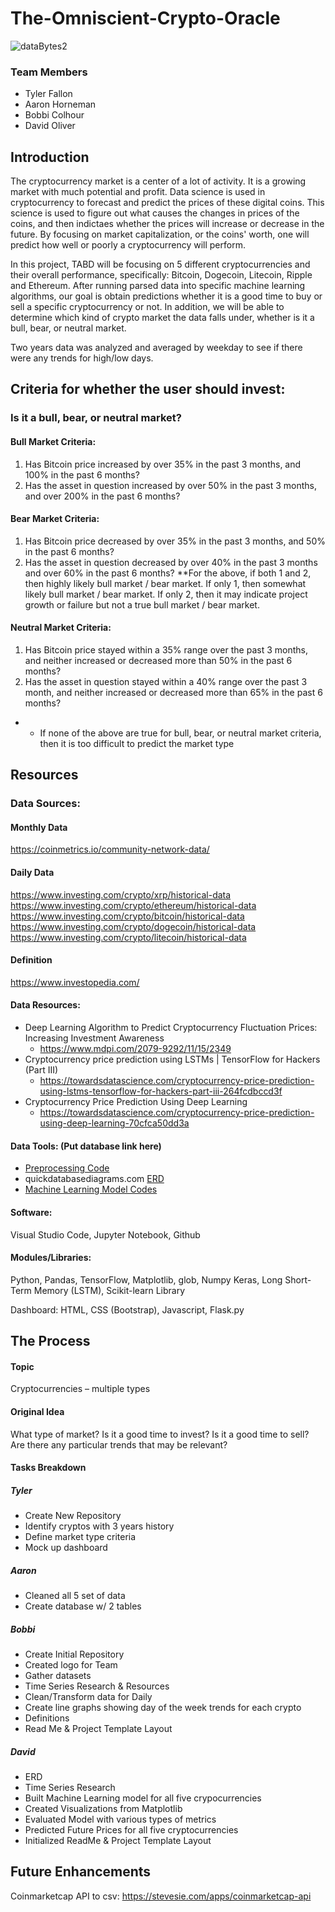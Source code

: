 # The-Omniscient-Crypto-Oracle

![dataBytes2](https://user-images.githubusercontent.com/114044192/223600108-0371d529-3bad-4187-a8e3-ffb8a3c347f8.jpg)

### Team Members
* Tyler Fallon
* Aaron Horneman
* Bobbi Colhour
* David Oliver

## Introduction

The cryptocurrency market is a center of a lot of activity. It is a growing market with much potential and profit. Data science is used in cryptocurrency to forecast and predict the prices of these digital coins. This science is used to figure out what causes the changes in prices of the coins, and then indictaes whether the prices will increase or decrease in the future. By focusing on market capitalization, or the coins' worth, one will predict how well or poorly a cryptocurrency will perform. 

In this project, TABD will be focusing on 5 different cryptocurrencies and their overall performance, specifically: Bitcoin, Dogecoin, Litecoin, Ripple and Ethereum. After running parsed data into specific machine learning algorithms, our goal is obtain predictions whether it is a good time to buy or sell a specific cryptocurrency or not. In addition, we will be able to determine which kind of crypto market the data falls under, whether is it a bull, bear, or neutral market.

Two years data was analyzed and averaged by weekday to see if there were any trends for high/low days. 

## Criteria for whether the user should invest:
### Is it a bull, bear, or neutral market?
  
#### Bull Market Criteria: 
1) Has Bitcoin price increased by over 35% in the past 3 months, and 100% in the past 6 months?
2) Has the asset in question increased by over 50% in the past 3 months, and over 200% in the past 6 months?

#### Bear Market Criteria:
1) Has Bitcoin price decreased by over 35% in the past 3 months, and 50% in the past 6 months? 
2) Has the asset in question decreased by over 40% in the past 3 months and over 60% in the past 6 months?
**For the above, if both 1 and 2, then highly likely bull market / bear market. If only 1, then somewhat likely bull market / bear market. If only 2, then it may indicate project growth or failure but not a true bull market / bear market. 

#### Neutral Market Criteria:
1) Has Bitcoin price stayed within a 35% range over the past 3 months, and neither increased or decreased more than 50% in the past 6 months? 
2) Has the asset in question stayed within a 40% range over the past 3 month, and neither increased or decreased more than 65% in the past 6 months?
* * If none of the above are true for bull, bear, or neutral market criteria, then it is too difficult to predict the market type

## Resources

### Data Sources: 
#### Monthly Data
https://coinmetrics.io/community-network-data/

#### Daily Data
https://www.investing.com/crypto/xrp/historical-data 
https://www.investing.com/crypto/ethereum/historical-data 
https://www.investing.com/crypto/bitcoin/historical-data 
https://www.investing.com/crypto/dogecoin/historical-data
https://www.investing.com/crypto/litecoin/historical-data

#### Definition
https://www.investopedia.com/

#### Data Resources: 
  - Deep Learning Algorithm to Predict Cryptocurrency Fluctuation Prices: Increasing Investment Awareness
      - https://www.mdpi.com/2079-9292/11/15/2349
  - Cryptocurrency price prediction using LSTMs | TensorFlow for Hackers (Part III)  
      - https://towardsdatascience.com/cryptocurrency-price-prediction-using-lstms-tensorflow-for-hackers-part-iii-264fcdbccd3f
  - Cryptocurrency Price Prediction Using Deep Learning
      - https://towardsdatascience.com/cryptocurrency-price-prediction-using-deep-learning-70cfca50dd3a
  
#### Data Tools: (Put database link here)

* [Preprocessing Code](.ipynb)
* quickdatabasediagrams.com [ERD](https://github.com/tylerfallon/The-Omniscient-Crypto-Oracle/blob/david/QuickDBD-export.png)
* [Machine Learning Model Codes](https://github.com/tylerfallon/The-Omniscient-Crypto-Oracle/tree/main/David) 

#### Software: 
Visual Studio Code, Jupyter Notebook, Github

#### Modules/Libraries: 
Python, Pandas, TensorFlow, Matplotlib, glob, Numpy
Keras, Long Short-Term Memory (LSTM),
Scikit-learn Library

Dashboard: HTML, CSS (Bootstrap), Javascript, Flask.py

## The Process

#### Topic
Cryptocurrencies – multiple types
#### Original Idea
What type of market? 
Is it a good time to invest?
Is it a good time to sell?  
Are there any particular trends that may be relevant?

#### Tasks Breakdown
##### Tyler
- Create New Repository
- Identify cryptos with 3 years history
- Define market type criteria
- Mock up dashboard

##### Aaron
- Cleaned all 5 set of data
- Create database w/ 2 tables

##### Bobbi
- Create Initial Repository
- Created logo for Team
- Gather datasets
- Time Series Research & Resources
- Clean/Transform data for Daily
- Create line graphs showing day of the week trends for each crypto
- Definitions
- Read Me & Project Template Layout

##### David
- ERD
- Time Series Research
- Built Machine Learning model for all five crypocurrencies
- Created Visualizations from Matplotlib
- Evaluated Model with various types of metrics
- Predicted Future Prices for all five cryptocurrencies
- Initialized ReadMe & Project Template Layout

## Future Enhancements
Coinmarketcap API to csv: https://stevesie.com/apps/coinmarketcap-api
